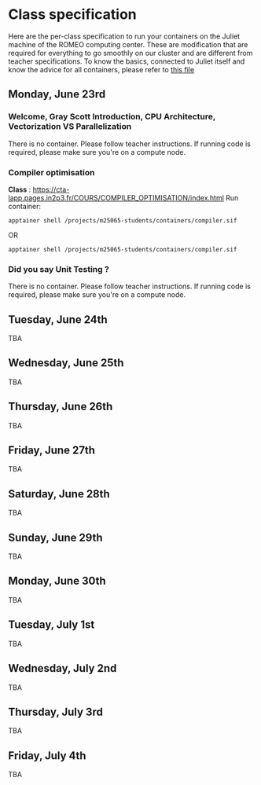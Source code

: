 # Class specification
Here are the per-class specification to run your containers on the Juliet machine of the ROMEO computing center. These are modification that are required for everything to go smoothly on our cluster and are different from teacher specifications.
To know the basics, connected to Juliet itself and know the advice for all containers, please refer to [this file](https://github.com/barriost/GSSdoc/blob/main/README.md)

## Monday, June 23rd

### __Welcome, Gray Scott Introduction, CPU Architecture, Vectorization VS Parallelization__
There is no container. Please follow teacher instructions. If running code is required, please make sure you're on a compute node.

### Compiler optimisation
__Class__ : https://cta-lapp.pages.in2p3.fr/COURS/COMPILER_OPTIMISATION/index.html
Run container: 
```
apptainer shell /projects/m25065-students/containers/compiler.sif
```
OR
```
apptainer shell /projects/m25065-students/containers/compiler.sif
```

### __Did you say Unit Testing ?__
There is no container. Please follow teacher instructions. If running code is required, please make sure you're on a compute node.

## Tuesday, June 24th
TBA

## Wednesday, June 25th
TBA

## Thursday, June 26th
TBA

## Friday, June 27th
TBA

## Saturday, June 28th
TBA

## Sunday, June 29th
TBA

## Monday, June 30th
TBA

## Tuesday, July 1st
TBA

## Wednesday, July 2nd
TBA

## Thursday, July 3rd
TBA

## Friday, July 4th
TBA
